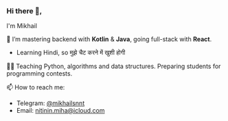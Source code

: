 ### Hi there 👋,
I'm Mikhail

<!--


Here are some ideas to get you started:

- 🔭 I’m currently working on ...
- 👯 I’m looking to collaborate on ...
- 🤔 I’m looking for help with ...
- 💬 Ask me about ...

- 😄 Pronouns: ...
- ⚡ Fun fact: ...
-->
🌱 I’m mastering backend with __Kotlin__ & __Java__,
going full-stack with __React__.


- Learning Hindi, so मुझे चैट करने में खुशी होगी 


🧑‍🏫 Teaching Python, algorithms and data structures. Preparing students for programming contests.

📫 How to reach me: 
* Telegram: [@mikhailsnnt](https://t.me/mikhailsnnt)
* Email: nitinin.miha@icloud.com
